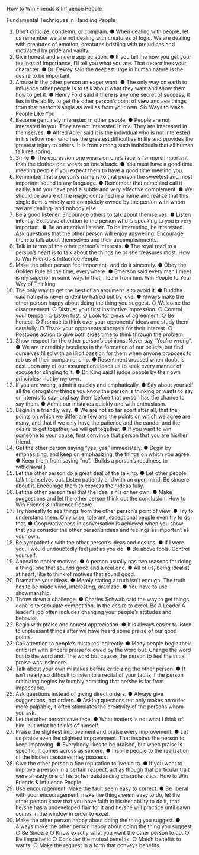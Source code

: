 How to Win Friends & Influence People

Fundamental Techniques in Handling People

1. Don’t criticize, condemn, or complain.
   ● When dealing with people, let us remember we are not dealing with creatures of logic.
   We are dealing with creatures of emotion, creatures bristling with prejudices and
   motivated by pride and vanity.
2. Give honest and sincere appreciation.
   ● If you tell me how you get your feelings of importance, I’ll tell you what you are. That
   determines your character.
   ● Dr. Dewey said the deepest urge in human nature is the desire to be important.
3. Arouse in the other person an eager want.
   ● The only way on earth to influence other people is to talk about what they want and show
   them how to get it.
   ● Henry Ford said if there is any one secret of success, it lies in the ability to get the other
   person’s point of view and see things from that person’s angle as well as from your own.
   Six Ways to Make People Like You
4. Become genuinely interested in other people.
   ● People are not interested in you. They are not interested in me. They are interested in
   themselves.
   ● Alfred Adler said it is the individual who is not interested in his fellow men who has the
   greatest difficulties in life and provides the greatest injury to others. It is from among
   such individuals that all human failures spring.
5. Smile
   ● The expression one wears on one’s face is far more important than the clothes one wears
   on one’s back.
   ● You must have a good time meeting people if you expect them to have a good time
   meeting you.
6. Remember that a person’s name is to that person the sweetest and most important sound in
   any language.
   ● Remember that name and call it easily, and you have paid a subtle and very effective
   complement.
   ● We should be aware of the magic contained in a name and realize that this single item is
   wholly and completely owned by the person with whom we are dealing- and nobody else.
7. Be a good listener. Encourage others to talk about themselves.
   ● Listen intently. Exclusive attention to the person who is speaking to you is very
   important.
   ● Be an attentive listener. To be interesting, be interested. Ask questions that the other
   person will enjoy answering. Encourage them to talk about themselves and their
   accomplishments.
8. Talk in terms of the other person’s interests.
   ● The royal road to a person’s heart is to talk about the things he or she treasures most.
   How to Win Friends & Influence People
9. Make the other person feel important- and do it sincerely.
   ● Obey the Golden Rule all the time, everywhere.
   ● Emerson said every man I meet is my superior in some way. In that, I learn from him.
   Win People to Your Way of Thinking
10. The only way to get the best of an argument is to avoid it.
    ● Buddha said hatred is never ended by hatred but by love.
    ● Always make the other person happy about doing the thing you suggest.
    ○ Welcome the disagreement.
    ○ Distrust your first instinctive impression.
    ○ Control your temper.
    ○ Listen first.
    ○ Look for areas of agreement.
    ○ Be honest.
    ○ Promise to think over your opponents’ ideas and study them carefully.
    ○ Thank your opponents sincerely for their interest.
    ○ Postpone action to give both sides time to think through the problem.
11. Show respect for the other person’s opinions. Never say “You’re wrong”.
    ● We are incredibly heedless in the formation of our beliefs, but find ourselves filled with
    an illicit passion for them when anyone proposes to rob us of their companionship.
    ● Resentment aroused when doubt is cast upon any of our assumptions leads us to seek
    every manner of excuse for clinging to it.
    ● Dr. King said I judge people by their own principles- not by my own.
12. If you are wrong, admit it quickly and emphatically.
    ● Say about yourself all the derogatory things you know the person is thinking or wants to
    say or intends to say- and say them before that person has the chance to say them.
    ● Admit our mistakes quickly and with enthusiasm.
13. Begin in a friendly way.
    ● We are not so far apart after all, that the points on which we differ are few and the points
    on which we agree are many, and that if we only have the patience and the candor and the
    desire to get together, we will get together.
    ● If you want to win someone to your cause, first convince that person that you are his/her
    friend.
14. Get the other person saying “yes, yes” immediately.
    ● Begin by emphasizing, and keep on emphasizing, the things on which you agree.
    ● Keep them from saying “no”. (Builds a person’s readiness to withdrawal.)
15. Let the other person do a great deal of the talking.
    ● Let other people talk themselves out. Listen patiently and with an open mind. Be sincere
    about it. Encourage them to express their ideas fully.
16. Let the other person feel that the idea is his or her own.
    ● Make suggestions and let the other person think out the conclusion.
    How to Win Friends & Influence People
17. Try honestly to see things from the other person’s point of view.
    ● Try to understand them. Only wise, tolerant, exceptional people even try to do that.
    ● Cooperativeness in conversation is achieved when you show that you consider the other
    person’s ideas and feelings as important as your own.
18. Be sympathetic with the other person’s ideas and desires.
    ● If I were you, I would undoubtedly feel just as you do.
    ● Be above fools. Control yourself.
19. Appeal to nobler motives.
    ● A person usually has two reasons for doing a thing, one that sounds good and a real one.
    ● All of us, being idealist at heart, like to think of motives that sound good.
20. Dramatize your ideas.
    ● Merely stating a truth isn’t enough. The truth has to be made vivid, interesting, dramatic.
    ● You have to use showmanship.
21. Throw down a challenge.
    ● Charles Schwab said the way to get things done is to stimulate competition. In the desire
    to excel.
    Be A Leader
    A leader’s job often includes changing your people’s attitudes and behavior.
22. Begin with praise and honest appreciation.
    ● It is always easier to listen to unpleasant things after we have heard some praise of our
    good points.
23. Call attention to people’s mistakes indirectly.
    ● Many people begin their criticism with sincere praise followed by the word but. Change
    the word but to the word and. The word but causes the person to feel the initial praise was
    insincere.
24. Talk about your own mistakes before criticizing the other person.
    ● It isn’t nearly so difficult to listen to a recital of your faults if the person criticizing begins
    by humbly admitting that he/she is far from impeccable.
25. Ask questions instead of giving direct orders.
    ● Always give suggestions, not orders.
    ● Asking questions not only makes an order more palpable, it often stimulates the creativity
    of the persons whom you ask.
26. Let the other person save face.
    ● What matters is not what I think of him, but what he thinks of himself.
27. Praise the slightest improvement and praise every improvement.
    ● Let us praise even the slightest improvement. That inspires the person to keep improving.
    ● Everybody likes to be praised, but when praise is specific, it comes across as sincere.
    ● Inspire people to the realization of the hidden treasures they possess.
28. Give the other person a fine reputation to live up to.
    ● If you want to improve a person in a certain respect, act as though that particular trait
    were already one of his or her outstanding characteristics.
    How to Win Friends & Influence People
29. Use encouragement. Make the fault seem easy to correct.
    ● Be liberal with your encouragement, make the things seem easy to do, let the other person
    know that you have faith in his/her ability to do it, that he/she has a undeveloped flair for
    it and he/she will practice until dawn comes in the window in order to excel.
30. Make the other person happy about doing the thing you suggest.
    ● Always make the other person happy about doing the thing you suggest.
    ○ Be Sincere
    ○ Know exactly what you want the other person to do.
    ○ Be Empathetic
    ○ Consider the mutual benefits.
    ○ Match benefits to wants.
    ○ Make the request in a form that conveys benefits.
